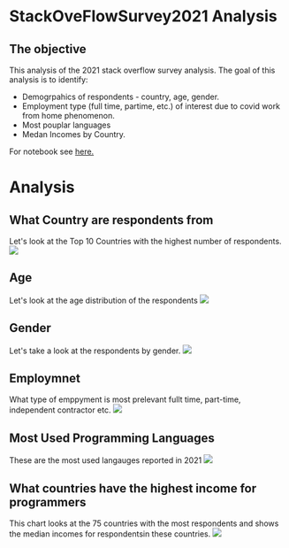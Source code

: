 # StackOveFlowSurvey2021 Analysis

## The objective
This analysis of the 2021 stack overflow survey analysis. The goal of this analysis is to identify:
- Demogrpahics of respondents - country, age, gender.
- Employment type (full time, partime, etc.) of interest due to covid work from home phenomenon.
- Most pouplar languages
- Medan Incomes by Country.

For notebook see [here.](https://github.com/eddydatabox/StackOveFlowSurvey2021-EDA/blob/master/Stack%20Overflow%202021%20Survey%20-%20EDA.ipynb)

# Analysis

## What Country are respondents from
Let's look at the Top 10 Countries with the highest number of respondents.
![](image.jpg)

## Age
Let's look at the age distribution of the respondents
![](image.jpg)


## Gender
Let's take a look at the respondents by gender.
![](image.jpg)

## Employmnet
What type of emppyment is most prelevant fullt time, part-time, independent contractor etc.
![](image.jpg)


## Most Used Programming Languages
These are the most used langauges reported in 2021
![](image.jpg)

## What countries have the highest income for programmers
This chart looks at the 75 countries with the most respondents and shows the median incomes for respondentsin these countries.
![](image.jpg)

